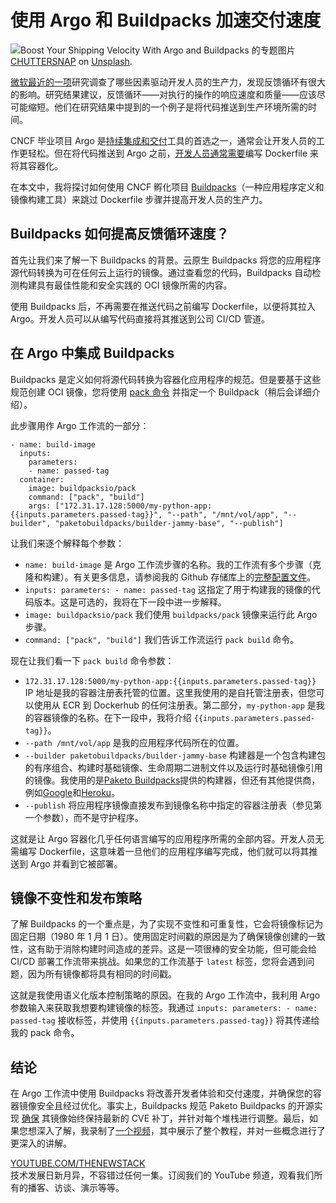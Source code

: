 # 使用 Argo 和 Buildpacks 加速交付速度

![Boost Your Shipping Velocity With Argo and Buildpacks 的专题图片](https://cdn.thenewstack.io/media/2024/10/99798b46-chuttersnap-at5-ssyp6e4-unsplash-1024x683.jpg)
[CHUTTERSNAP](https://unsplash.com/@chuttersnap?utm_content=creditCopyText&utm_medium=referral&utm_source=unsplash) on [Unsplash](https://unsplash.com/photos/assorted-shipping-trailers-in-port-aT5-sSYP6e4?utm_content=creditCopyText&utm_medium=referral&utm_source=unsplash).

[微软最近的一项](https://queue.acm.org/detail.cfm?id=3595878)研究调查了哪些因素驱动开发人员的生产力，发现反馈循环有很大的影响。研究结果建议，反馈循环——对执行的操作的响应速度和质量——应该尽可能缩短。他们在研究结果中提到的一个例子是将代码推送到生产环境所需的时间。

CNCF 毕业项目 Argo 是[持续集成和交付](https://thenewstack.io/how-continuous-integration-and-continuous-delivery-ci-cd-enhances-devops/)工具的首选之一，通常会让开发人员的工作更轻松。但在将代码推送到 Argo 之前，[开发人员通常需要](https://thenewstack.io/5-things-developers-need-to-know-about-kubernetes-management/)编写 Dockerfile 来将其容器化。

在本文中，我将探讨如何使用 CNCF 孵化项目 [Buildpacks](https://buildpacks.io/)（一种应用程序定义和镜像构建工具）来跳过 Dockerfile 步骤并提高开发人员的生产力。

## Buildpacks 如何提高反馈循环速度？

首先让我们来了解一下 Buildpacks 的背景。云原生 Buildpacks 将您的应用程序源代码转换为可在任何云上运行的镜像。通过查看您的代码，Buildpacks 自动检测构建具有最佳性能和安全实践的 OCI 镜像所需的内容。

使用 Buildpacks 后，不再需要在推送代码之前编写 Dockerfile，以便将其拉入 Argo。开发人员可以从编写代码直接将其推送到公司 CI/CD 管道。

## 在 Argo 中集成 Buildpacks

Buildpacks 是定义如何将源代码转换为容器化应用程序的规范。但是要基于这些规范创建 OCI 镜像，您将使用 [pack 命令](https://buildpacks.io/docs/for-platform-operators/how-to/integrate-ci/pack/) 并指定一个 Buildpack（稍后会详细介绍）。

此步骤用作 Argo 工作流的一部分：

```
- name: build-image
  inputs:
    parameters:
    - name: passed-tag
  container:
    image: buildpacksio/pack
    command: ["pack", "build"]
    args: ["172.31.17.128:5000/my-python-app:{{inputs.parameters.passed-tag}}", "--path", "/mnt/vol/app", "--builder", "paketobuildpacks/builder-jammy-base", "--publish"]
```

让我们来逐个解释每个参数：

* `name: build-image` 是 Argo 工作流步骤的名称。我的工作流有多个步骤（克隆和构建）。有关更多信息，请参阅我的 Github 存储库上的[完整配置文件](https://github.com/sylvainkalache/deploy-buildpack-containerized-python-app-to-argo/blob/main/pack-build-argo-workflow.yaml)。
* `inputs: parameters: - name: passed-tag` 这指定了用于构建我的镜像的代码版本。这是可选的，我将在下一段中进一步解释。
* `image: buildpacksio/pack` 我们使用 `buildpacks/pack` 镜像来运行此 Argo 步骤。
* `command: ["pack", "build"]` 我们告诉工作流运行 `pack build` 命令。

现在让我们看一下 `pack build` 命令参数：

* `172.31.17.128:5000/my-python-app:{{inputs.parameters.passed-tag}}` IP 地址是我的容器注册表托管的位置。这里我使用的是自托管注册表，但您可以使用从 ECR 到 Dockerhub 的任何注册表。第二部分，`my-python-app` 是我的容器镜像的名称。在下一段中，我将介绍 `{{inputs.parameters.passed-tag}}`。
* `--path /mnt/vol/app` 是我的应用程序代码所在的位置。
* `--builder paketobuildpacks/builder-jammy-base` 构建器是一个包含构建包的有序组合、构建时基础镜像、生命周期二进制文件以及运行时基础镜像引用的镜像。我使用的是[Paketo Buildpacks](https://paketo.io/)提供的构建器，但还有其他提供商，例如[Google](https://cloud.google.com/docs/buildpacks/builders)和[Heroku](https://devcenter.heroku.com/articles/buildpacks)。
* `--publish` 将应用程序镜像直接发布到镜像名称中指定的容器注册表（参见第一个参数），而不是守护程序。

这就是让 Argo 容器化几乎任何语言编写的应用程序所需的全部内容。开发人员无需编写 Dockerfile，这意味着一旦他们的应用程序编写完成，他们就可以将其推送到 Argo 并看到它被部署。

## 镜像不变性和发布策略
了解 Buildpacks 的一个重点是，为了实现不变性和可重复性，它会将镜像标记为固定日期（1980 年 1 月 1 日）。使用固定时间戳的原因是为了确保镜像创建的一致性，这有助于消除构建时间造成的差异。这是一项很棒的安全功能，但可能会给 CI/CD 部署工作流带来挑战。如果您的工作流基于 `latest` 标签，您将会遇到问题，因为所有镜像都将具有相同的时间戳。

这就是我使用语义化版本控制策略的原因。在我的 Argo 工作流中，我利用 Argo 参数输入来获取我想要构建镜像的标签。我通过 `inputs: parameters: - name: passed-tag` 接收标签，并使用 `{{inputs.parameters.passed-tag}}` 将其传递给我的 pack 命令。

## 结论

在 Argo 工作流中使用 Buildpacks 将改善开发者体验和交付速度，并确保您的容器镜像安全且经过优化。事实上，Buildpacks 规范 Paketo Buildpacks 的开源实现 [确保](https://paketo.io/docs/concepts/stacks/) 其镜像始终保持最新的 CVE 补丁，并针对每个堆栈进行调整。最后，如果您想深入了解，我录制了[一个视频](https://youtu.be/TojM-kmYeXA)，其中展示了整个教程，并对一些概念进行了更深入的讲解。

[YOUTUBE.COM/THENEWSTACK](https://youtube.com/thenewstack?sub_confirmation=1)
<br>
技术发展日新月异，不容错过任何一集。订阅我们的 YouTube 频道，观看我们所有的播客、访谈、演示等等。